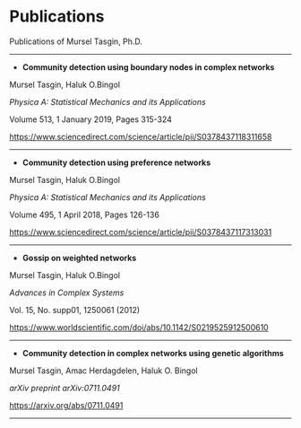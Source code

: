 # Publications
Publications of Mursel Tasgin, Ph.D.

___

- **Community detection using boundary nodes in complex networks**

Mursel Tasgin, Haluk O.Bingol

*Physica A: Statistical Mechanics and its Applications*

Volume 513, 1 January 2019, Pages 315-324

https://www.sciencedirect.com/science/article/pii/S0378437118311658

___

- **Community detection using preference networks**

Mursel Tasgin, Haluk O.Bingol

*Physica A: Statistical Mechanics and its Applications*

Volume 495, 1 April 2018, Pages 126-136

https://www.sciencedirect.com/science/article/pii/S0378437117313031

___

- **Gossip on weighted networks**

Mursel Tasgin, Haluk O.Bingol

*Advances in Complex Systems*

Vol. 15, No. supp01, 1250061 (2012)

https://www.worldscientific.com/doi/abs/10.1142/S0219525912500610

___

- **Community detection in complex networks using genetic algorithms**

Mursel Tasgin, Amac Herdagdelen, Haluk O. Bingol

*arXiv preprint arXiv:0711.0491*

https://arxiv.org/abs/0711.0491

___
